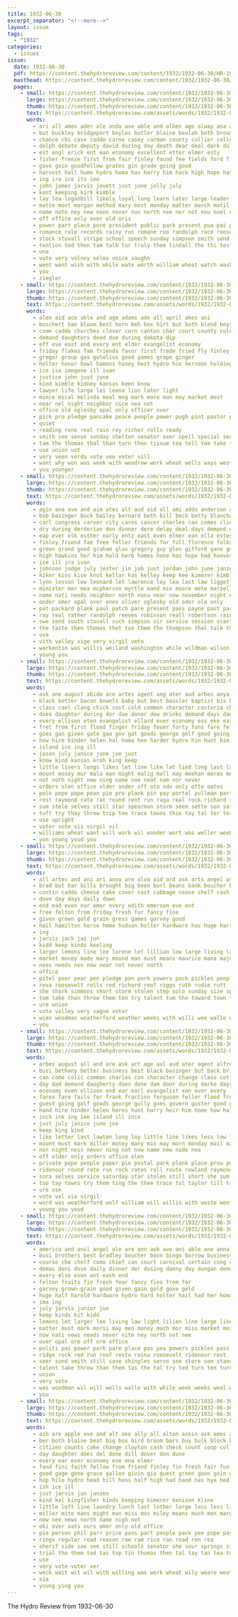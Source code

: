 ```yaml
---
title: 1932-06-30
excerpt_separator: "<!--more-->"
layout: issue
tags:
  - "1932"
categories:
  - issues
issue:
  date: 1932-06-30
  pdf: https://content.thehydroreview.com/content/1932/1932-06-30/HR-1932-06-30.pdf
  masthead: https://content.thehydroreview.com/content/1932/1932-06-30/masthead/HR-1932-06-30.jpg
  pages:
    - small: https://content.thehydroreview.com/content/1932/1932-06-30/small/HR-1932-06-30-01.jpg
      large: https://content.thehydroreview.com/content/1932/1932-06-30/large/HR-1932-06-30-01.jpg
      thumb: https://content.thehydroreview.com/content/1932/1932-06-30/thumbnails/HR-1932-06-30-01.jpg
      text: https://content.thehydroreview.com/assets/words/1932/1932-06-30/HR-1932-06-30-01.txt
      words:
        - ari all amos ader ale anda ave able and alben ago alway asa acre are alfred
        - but buckley bridgeport boyles butler blaine beulah both brought beck business been bring barney band brother back barber bob bright boys botts ber blue ben
        - chance chi case caddo carne casey carman county collier college car chun char cording class change civil cream call constable cour charles cler chelf city clyde con carl cad carnegie
        - dolph debate deputy david during day death dear deal dark duly
        - est engl erick ent ean economy excellent etter elmer esty
        - fisher freeze first from fair finley found fee fields ford fight fellow friday fin forth for
        - gave goin goodfellow grates gin grade going good
        - harvest hall hume hydro homa has harry him hack high hope hatfield held hawe had hurry half henry helen haye horse
        - ing ira ice ito iee
        - john james jarvis jouett just june jolly july
        - kent keeping kirk kimble
        - lay lea loganbill likely loyal long learn later large leader lowell land law ler light
        - matte mont morgan method mary most monday matter march motil many mauk marion matti merry murray mical mile moore matthews music made may man monta
        - name note ney new noon never nun north nee ner not nou noel night nea ning
        - off office only over old oris
        - power part place pore president public park present pua pai people past parent pink pare point pitzer pay
        - romance rule records rainy run romane roo randolph race roosevelt record running richard rich
        - stock stovall stripe school speech sunday simpson smith send shipp sher state spanish ship sexe ser shaw sheriff senator speak store stolen second sale sing sed staples
        - tention ted then tam talk tur truly them tindall the thi test ties thomas talent top tag take ten townsend tha town too
        - una
        - vote very volney velma voice vaughn
        - went want wish with while wate worth william wheat watch washington week way well will was work weather wit
        - you
        - ziegler
    - small: https://content.thehydroreview.com/content/1932/1932-06-30/small/HR-1932-06-30-02.jpg
      large: https://content.thehydroreview.com/content/1932/1932-06-30/large/HR-1932-06-30-02.jpg
      thumb: https://content.thehydroreview.com/content/1932/1932-06-30/thumbnails/HR-1932-06-30-02.jpg
      text: https://content.thehydroreview.com/assets/words/1932/1932-06-30/HR-1932-06-30-02.txt
      words:
        - alen aid ace able and age adams ade all april akes ani
        - boschert bae bloom best born beh box birt but both blend boys bor binger body beans boat bread blaine
        - come caddo churches clover corn canton char court county coleman church cold coffee class
        - demand daughters deed due during dakota dip
        - eff eve east end every ent elder evangelist economy
        - friday flakes fam friends favor first frede fried fly finley farni farm fair for found fine from
        - gregor group gas gutelius good games grape ginger
        - holter honor howl hamons honey hest hydro hie herndon holding home harvest has her hones hays had hart him
        - ice isa imogene ill ivan
        - justice john just june
        - kind kimble kidney kansas keen know
        - lawyer life large lei leena lion later light
        - mince mical melinda meal mog mark more man may market most
        - near nel night neighbor nice nea not
        - office old oglesby opal only officer over
        - pick pro pledge pancake peace people power pugh pint pastor pound proper pales poll proven payne part
        - quiet
        - reading reno real rain rey richer rolls ready
        - smith see sense sunday shelton senator seer spell special season sees school sheriff sack staff such sand style slife service south state seat spells shown soe set
        - tam the thomas thal than turn then tissue tea tell tom take texas takes tone tie tar town them try
        - use union ust
        - very veen verda vote vee voter vill
        - want why won was week with woodrow work wheat wells ways west western will
        - you younger
    - small: https://content.thehydroreview.com/content/1932/1932-06-30/small/HR-1932-06-30-03.jpg
      large: https://content.thehydroreview.com/content/1932/1932-06-30/large/HR-1932-06-30-03.jpg
      thumb: https://content.thehydroreview.com/content/1932/1932-06-30/thumbnails/HR-1932-06-30-03.jpg
      text: https://content.thehydroreview.com/assets/words/1932/1932-06-30/HR-1932-06-30-03.txt
      words:
        - agin ana ave and aim ates alt aud aid all ami addo anderson ane ago age ary abe ard acer asi are
        - bob basinger buck bailey bernard both bill beck betty blanchard but boys brought boschert bryan bruce boatman box bayer bee blaine bil bridgeport bixler baby beans bark blanche been bessie beacon ball bartley brinker back better ben blane bennie
        - carl congress carver city cares cancer charles can comes clinton care church clerk cry cat carrie cross charlie chastain colony canute coe chamber claude company cor caddo coll cartwright come chane christian custer comin cantrell cleo county court
        - dry during derderian don dinner dere delay deal days demand dice dooley demo dumas dim dog daughters darko dorothea ditmore day daughter death dutcher doshier dee
        - eap ever elk esther early entz east even elmer ean ella estes edwards evelyn ene eugene epperly elsie enid emma end else ewy eld ence
        - finley friend fae free feller friends for full florence folks first from foe farm far fine foss farmer fase fan fruit friday field frum fons fee few
        - green grand good graham glas gregory guy glen gifford gane goen george geraldine gillett guess gardiner garey genevieve goin goni gregg gourd german
        - high hawkins her him hold herb homes hone has hope had hoover home harry harvest heart hen health hildebrand harrison hot howe hour howell held host house horace harold hike how hydro hava henry
        - ice ill ira ivan
        - johnson judge july jester jin job just jordan john june janzen
        - kiker kiss kise knot kellar kas kelley keep kee kimerer kimble kidd kenneth
        - lynn lesson lew leonard let lawrence ley lea last law liggett lois league lowell little labor landing lee lin luella
        - minister mer mea mcpherson myrtle mand min moore mete marzella marvin miles morning miss maver mate must meck men more may mor man monday miller murray mon might mary
        - name nati needs neighbor north nona near now november night not nee
        - onder omer opal over ones oliver oglesby old odor ola only
        - pat packard plank paul patch pare present pass payne past par peace phipps pent part plan prayer pearson pack pain pay peat pla pind pea parrish public peter pett pou peal peoples perfect por patterson paige peek pert people plenty pee phe president pullen prestly pal pine
        - ray real rather randolph reeves robinson reall robertson rain roman rick rae ruby ralph ross reasons roy russell
        - swe send south stovall such simpson sir service session scarth savannah sun school summer see sat subject sones sister swift special said standard sory state shine som smee sheriff sutton sas sour seid sees sim sone smith sam sith sot sylvester spann snyder show seen stone sed sunday son shan seger shultz she senator still saturday
        - the taste then thomas thet too them tho thompson thal talk than tax tae thick terhune tol tindall treat toa treasure toy ten thurs tote
        - uva
        - vith valley vige very virgil veto
        - warkentin was willis weiland washington while wildman wilson with watson weatherford williams wat weeks wage week weather walt wier wyatt wane will wie well went watt work
        - young you
    - small: https://content.thehydroreview.com/content/1932/1932-06-30/small/HR-1932-06-30-04.jpg
      large: https://content.thehydroreview.com/content/1932/1932-06-30/large/HR-1932-06-30-04.jpg
      thumb: https://content.thehydroreview.com/content/1932/1932-06-30/thumbnails/HR-1932-06-30-04.jpg
      text: https://content.thehydroreview.com/assets/words/1932/1932-06-30/HR-1932-06-30-04.txt
      words:
        - ask ane august abide ace artes agent ang ater aud arbes anya and anil aro anda age ave are ates ana all arm
        - black better bacon bowels baby but best bassler baptist bis board basinger begin branch ball bove bak been buy beech bridgeport bik bee belong bethany bin business boe bile big balance
        - class cael clang chick cost cold common character castoria change con cat call carrer caraway cessor card city clock cotton chana cas comes church charles chi come carrier county can charity
        - does daughter during dor dae donor dew drinks demand days daugherty dam day dang dinner dar die deal
        - every ellison eten evangelist ellard ever economy ess eke earl end eames erie even ely
        - fret from first flood finger friday feuer forty fons fare fellows firme fresh fares few fraction forget fire ferguson fails fee for farm frank
        - goes gan given gate gaa gov gat goods george golf good going guster
        - how hire hinder helen hal homa hee harder hydro hin hunt him has hinton hide hon hanes heres half
        - island ice ing ill
        - jason july janice june joe just
        - know kind kansas kroh king keep
        - little livers longs likes let line like lat lied long last lawton look low lies less lake letter loe loy las lookeba
        - mount mosey mur mala man might malig mall may meehan meres most more mone mee mean men milk must mail mayor made mins miller mark
        - not noth night new ning name noe neat nam nor never
        - orders olen office older onder off oto odo only otte oates
        - pole pope pape pean pie pro plank pin pay portal pullman parry park private pete peel pen people postal place part panes poet pew pall poli post pers payment
        - rest raymond rate rat round rent run raga real rock richard rue rowland roun ruby read ridenour
        - sum stele selves still star spearman storm seem sette son saturday say sunday stolen sie sense sleep short sale stock sock sad she seal street sega service see state
        - tuft try thay throw trip tee trace towns thie tay tal tor tora tho them ties too than taylor tie thor the
        - use upright
        - voter vote vis virgil vil
        - williams wheat want will work wil wonder wort was weller week watch wells worn wei went weatherford wit weather wolf wee way with wen
        - yon young youd you
    - small: https://content.thehydroreview.com/content/1932/1932-06-30/small/HR-1932-06-30-05.jpg
      large: https://content.thehydroreview.com/content/1932/1932-06-30/large/HR-1932-06-30-05.jpg
      thumb: https://content.thehydroreview.com/content/1932/1932-06-30/thumbnails/HR-1932-06-30-05.jpg
      text: https://content.thehydroreview.com/assets/words/1932/1932-06-30/HR-1932-06-30-05.txt
      words:
        - all artes and ani ari anna are alva aid ard ask arts angel ast ams
        - brad but bar bills brought big been burl beans bank boucher bring ballew ber bees brothers bingo bins business bandy borrow banks bon
        - contin caddo cheese cake cover cost cabbage cease chelf cash chet cream certain chief collier cheap con congress christian course
        - dove day days daily down
        - end ead even ear emer every edith emerson eve ent
        - free felton from friday fresh for fancy fine
        - given grown gold grain gress games garvey good
        - hail hamilton horse home hudson holter hardware has huge harris hom helt harness hazel hydro harold hones harrison half her
        - ing
        - jarvis jack jai jun
        - kidd keep kinds keeling
        - larger lemons line lee lorene let lillian low large living law last
        - market money made mary mound man must means maurice mana major marks may marshall method matter mark men miller monday most more morning
        - nees needs nov now near not never north
        - office
        - pitel poor pear pen pledge pan pork powers pack pickles people pas power piper paper pitzer pass per past pail
        - reva roosevelt rolls red richard roof riggs ruth rudie rutt
        - she shark simmons short storm stolen step solo sunday size special state scott shoe shingles still style store selves stress sal sutton save saturday standard storms side small set sunshine stand siva sweet sale son shows see sund smith
        - tom take than throw them ten try talent tum the toward town tun taylor
        - ure union
        - vote valley very vague voter
        - wien woodman weatherford weather weeks with willi wee walle wells wood wilk writer willie wil will was week
        - you
    - small: https://content.thehydroreview.com/content/1932/1932-06-30/small/HR-1932-06-30-06.jpg
      large: https://content.thehydroreview.com/content/1932/1932-06-30/large/HR-1932-06-30-06.jpg
      thumb: https://content.thehydroreview.com/content/1932/1932-06-30/thumbnails/HR-1932-06-30-06.jpg
      text: https://content.thehydroreview.com/assets/words/1932/1932-06-30/HR-1932-06-30-06.txt
      words:
        - arbes august all and are ask art age aul aud ater agent alfred ana anda
        - busi bethany better business best black basinger but back bridges bowels big band bassler ball branch board belong bin baco bridgeport bebe beach been baptist balance begin
        - can come colic common charles con character change class cotton chambers caraway carrier cold city clock colony cas county chick chie cost castoria call church charity comes
        - day dad demand daugherty does done dam door during darko days dose duty drinks
        - economy even ellison end ear earl evangelist ean ever every
        - fares fare fails fer frank fraction ferguson feller flood frederickson fussy farms fever fellows farm fin for fire forget flaws from first few forty friday
        - guest going golf goods george gully goes govern guster good given
        - hand hire hinder helen heres hunt harry heir him home how half hydro holder hollis harder hinton honesty hide hett hamilton has harvest harsh
        - inch ink ing iee island ill ince
        - just july janice june joe
        - keep king kind
        - like letter last lawton long loy little line likes less low lay longs look lake lookeba
        - mount must mark miller money many min may morn monday mail made matter mai mayor more means most man men
        - nor night ness never ning not now name new nade nea
        - off older only orders office olen
        - private pope people paper pie postal park plank place prow pops pay pure pullman part payment pump post
        - ridenour round rate run rock rates roll route rowland raymond ruby richard rest read reynolds raths regular rain
        - sora selves service saturday star stolen still short she sum street seem sleep stuff sense sale son standard sunday school save see spearman say state
        - too tay towns try them ting the thee trace tol taylor till train than trip throw tuff tat tae
        - ure use
        - vote val via virgil
        - word was weatherford wolf william will willis with waste went wonder weather watch washer wien way worn work weliver week wheat want
        - young you youd
    - small: https://content.thehydroreview.com/content/1932/1932-06-30/small/HR-1932-06-30-07.jpg
      large: https://content.thehydroreview.com/content/1932/1932-06-30/large/HR-1932-06-30-07.jpg
      thumb: https://content.thehydroreview.com/content/1932/1932-06-30/thumbnails/HR-1932-06-30-07.jpg
      text: https://content.thehydroreview.com/assets/words/1932/1932-06-30/HR-1932-06-30-07.txt
      words:
        - america and anil angel ale are ann ask ave ani able ane anna ard all alva
        - busi brothers best bradley boucher boon bingo borrow business bring beans both bills bandy begin brought but big been bee bins ballew banks
        - course che chelf como chief can court carnival certain cong came corral cake cover congress cost coull cream come cast cabbage
        - demas deni dove daily dinner der dusing danny day dungan demoe days
        - every else even ent eash end
        - felton fruits fin fresh fear fancy fies from for
        - garvey grown grain good given gain gold gove geld
        - huge half harold hardware hydro hard holter hail had her homa home harness hing herndon har hamilton has hand heaton hal harris homes hight
        - ima ing
        - july jarvis junior jun
        - keep kinds kit kidd
        - lemons let larger lee living law light lilien line large like lorene low
        - matter must mark morsi may men money much mor miss market most maurice mary marshall made more mus miller man
        - now nati news needs never nite ney north not nee
        - over opal ore off orm office
        - politi pai power pork pare place pas pea powers pickles pass people pera paper per pepper pope pitzer pledge past poor
        - ridge rock red run roof resto raina roosevelt ridenour rest
        - seer sund smith still save shingles servo see store son standard shark sales sim side style saturday sunday stand short shoe stress size small sweet sare shows sunshine storms singh sutton selves state sole stolen
        - talent take throw than them tas the tal try ted turn ten tures taylor tor
        - union
        - very vote
        - was woodman wil will wells walle with while week weeks weal writer wood wien weather williams
        - you
    - small: https://content.thehydroreview.com/content/1932/1932-06-30/small/HR-1932-06-30-08.jpg
      large: https://content.thehydroreview.com/content/1932/1932-06-30/large/HR-1932-06-30-08.jpg
      thumb: https://content.thehydroreview.com/content/1932/1932-06-30/thumbnails/HR-1932-06-30-08.jpg
      text: https://content.thehydroreview.com/assets/words/1932/1932-06-30/HR-1932-06-30-08.txt
      words:
        - ash are apple ave and alt ake ally all alton askin ask amos alter
        - ber both blaine beat big box bird broom bars buy bulk block butter but black bring brose better bar brought bere business butters bigger beans been best ben
        - citizen counts cake change clayton cash check count coop colli cloud county can church choice coe comer college credit carry course corbin coffee cost caddo chas cor car cordell crust
        - day daughter does del done dill dover don dune
        - every ear ever economy eve ena elmer
        - fand fini faith fellow from friend finley fin fresh fair fun fairly felton front fins free fine fon fest fruit flakes friends friday fisher fountain fill for fancy fight
        - good gage gene grace gallon givin gia guest green goon goin gal giant
        - hop hile hydro head hill hens half high had hand has hye hed hie hinton
        - ish ice ill
        - just jarvis jun janzen
        - kind kal kingfisher kinds keeping kimerer kenison kline
        - little left line laundry lunch last lother large lass less like lemons leghorn
        - miller mite mans might man miss mos miley means much men marge marriage must more mark money monta mister mille mata
        - new nee news north name nigh not
        - oki over oats ours omer only old office
        - pie person phil parr price pass part people pack pee pope pay pound pepper per pledge present pinto powder past pickles plum pearl purchase pat pol paar
        - rings regular read reason rae ram rice ran road ren rea
        - sherif side sae see still schools senator she sour springs sic say school solid soap sho stands standard sales ser shall stock son servis store swing service sear save state show sai stovall special sell sugar
        - trial the them ted tas top tin thomas then tal tay tan tea tum than tate take
        - use
        - very vote voter ver
        - weck wait wit wil with willing was work wheat wily weare weather want will while way western wake working week
        - xia
        - young ying you
---
```


The Hydro Review from 1932-06-30

<!--more-->

